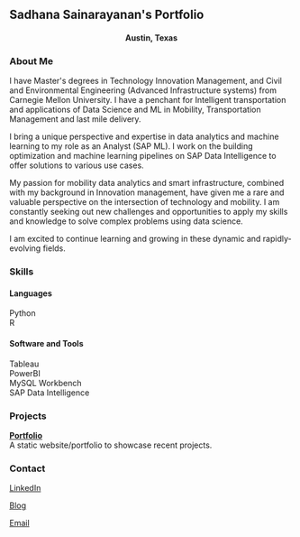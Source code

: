 ## Sadhana Sainarayanan's Portfolio
<p>
  <h4 align="center"> Austin, Texas </h4>
</p>

### About Me

I have Master's degrees in Technology Innovation Management, and Civil and Environmental Engineering (Advanced Infrastructure systems) from Carnegie Mellon University. I have a penchant for Intelligent transportation and applications of Data Science and ML in Mobility, Transportation Management and last mile delivery. 

I bring a unique perspective and expertise in data analytics and machine learning to my role as an Analyst (SAP ML). I work on the building optimization and machine learning pipelines on SAP Data Intelligence to offer solutions to various use cases.


My passion for mobility data analytics and smart infrastructure, combined with my background in Innovation management, have given me a rare and valuable perspective on the intersection of technology and mobility. I am constantly seeking out new challenges and opportunities to apply my skills and knowledge to solve complex problems using data science. 


I am excited to continue learning and growing in these dynamic and rapidly-evolving fields.


### Skills
#### Languages
Python 
<br />
R

#### Software and Tools
Tableau
<br />
PowerBI
<br />
MySQL Workbench
<br />
SAP Data Intelligence
<br />

### Projects

[**Portfolio**](https://github.com/SadhanaSai/Sadhana_Portfolio) <br />A static website/portfolio to showcase recent projects.
<br />




### Contact
<a href="https://www.linkedin.com/in/sadhana-sainarayanan">LinkedIn</a>

<a href="https://medium.com/@sadhanasainarayanan ">Blog</a>

<a href="mailto:sadhanasainarayanan@gmail.com">Email</a>





